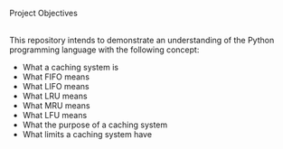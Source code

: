 Project Objectives<br><br>

This repository intends to demonstrate an understanding of the Python programming language with the following concept:<br>
* What a caching system is<br>
* What FIFO means<br>
* What LIFO means<br>
* What LRU means<br>
* What MRU means<br>
* What LFU means<br>
* What the purpose of a caching system<br>
* What limits a caching system have

